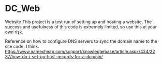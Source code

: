 # DC_Web
Website
This project is a test run of setting up and hosting a website. The success and usefulness of this code is extremely limited, so use this at your own risk. 

Reference on how to configure DNS servers to sync the domain name to the site code. I think. 
https://www.namecheap.com/support/knowledgebase/article.aspx/434/2237/how-do-i-set-up-host-records-for-a-domain/
